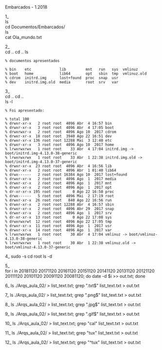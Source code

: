 Embarcados - 1.2018

1_  
    ls  
    cd Documentos/Embarcados/  
    ls  
    cat Ola_mundo.txt  

2_  
    cd ..
    cd ..
    ls  

    % documentos apresentados

    % bin    etc             lib         mnt   run   sys  vmlinuz
    % boot   home            lib64       opt   sbin  tmp  vmlinuz.old
    % cdrom  initrd.img      lost+found  proc  snap  usr
    % dev    initrd.img.old  media       root  srv   var

3_  
    cd ..
    cd ..  
    ls -l

    % Foi apresentado:

    % total 100
    % drwxr-xr-x   2 root root  4096 Abr  4 16:57 bin
    % drwxr-xr-x   3 root root  4096 Abr  4 17:05 boot
    % drwxrwxr-x   2 root root  4096 Ago 10  2017 cdrom
    % drwxr-xr-x  18 root root  3940 Ago 22 16:51 dev
    % drwxr-xr-x 136 root root 12288 Mai  3 12:40 etc
    % drwxr-xr-x   3 root root  4096 Ago 10  2017 home
    % lrwxrwxrwx   1 root root    33 Abr  4 17:04 initrd.img -> boot/initrd.img-4.13.0-38-generic
    % lrwxrwxrwx   1 root root    33 Abr  1 22:38 initrd.img.old -> boot/initrd.img-4.13.0-37-generic
    % drwxr-xr-x  23 root root  4096 Abr  4 16:56 lib
    % drwxr-xr-x   2 root root  4096 Abr  1 01:40 lib64
    % drwx------   2 root root 16384 Ago 10  2017 lost+found
    % drwxr-xr-x   2 root root  4096 Ago  1  2017 media
    % drwxr-xr-x   2 root root  4096 Ago  1  2017 mnt
    % drwxr-xr-x   2 root root  4096 Ago  1  2017 opt
    % dr-xr-xr-x 195 root root     0 Ago 22 16:50 proc
    % drwx------   5 root root  4096 Mai  2 17:19 root
    % drwxr-xr-x  26 root root   840 Ago 22 16:56 run
    % drwxr-xr-x   2 root root 12288 Abr  4 16:57 sbin
    % drwxr-xr-x   2 root root  4096 Abr 29  2017 snap
    % drwxr-xr-x   2 root root  4096 Ago  1  2017 srv
    % dr-xr-xr-x  13 root root     0 Ago 22 17:08 sys
    % drwxrwxrwt  12 root root  4096 Ago 22 17:05 tmp
    % drwxr-xr-x  11 root root  4096 Ago  1  2017 usr
    % drwxr-xr-x  14 root root  4096 Ago  1  2017 var
    % lrwxrwxrwx   1 root root    30 Abr  4 17:04 vmlinuz -> boot/vmlinuz-4.13.0-38-generic
    % lrwxrwxrwx   1 root root    30 Abr  1 22:38 vmlinuz.old -> boot/vmlinuz-4.13.0-37-generic     

4_  sudo -s
    cd root
    ls -d

5_  
    for i in 20181120 20171120 20161120 20151120 20141120 20131120 20121120 20111120 20101120 20091120 20081120;
    do date -d $i >> out.txt;
    done

6_  ls ./Arqs_aula_02/ > list_text.txt;
    grep ".txt$" list_text.txt > out.txt

7_  ls ./Arqs_aula_02/ > list_text.txt;
    grep ".png$" list_text.txt > out.txt

8_  ls ./Arqs_aula_02/ > list_text.txt;
    grep ".jpg$" list_text.txt > out.txt

9_  ls ./Arqs_aula_02/ > list_text.txt;
    grep ".gif$" list_text.txt > out.txt

10_ ls ./Arqs_aula_02/ > list_text.txt;
    grep "cal" list_text.txt > out.txt

11_ ls ./Arqs_aula_02/ > list_text.txt;
    grep "tux" list_text.txt > out.txt

12_ ls ./Arqs_aula_02/ > list_text.txt;
    grep "^tux" list_text.txt > out.txt
